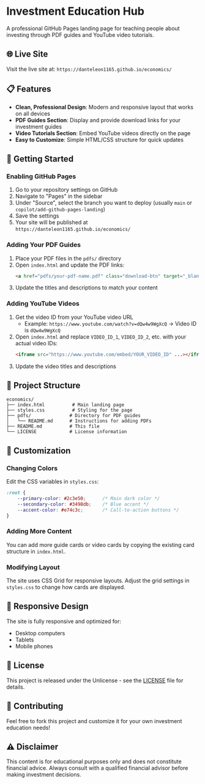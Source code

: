 # Investment Education Hub

A professional GitHub Pages landing page for teaching people about investing through PDF guides and YouTube video tutorials.

## 🌐 Live Site

Visit the live site at: `https://danteleon1165.github.io/economics/`

## 📋 Features

- **Clean, Professional Design**: Modern and responsive layout that works on all devices
- **PDF Guides Section**: Display and provide download links for your investment guides
- **Video Tutorials Section**: Embed YouTube videos directly on the page
- **Easy to Customize**: Simple HTML/CSS structure for quick updates

## 🚀 Getting Started

### Enabling GitHub Pages

1. Go to your repository settings on GitHub
2. Navigate to "Pages" in the sidebar
3. Under "Source", select the branch you want to deploy (usually `main` or `copilot/add-github-pages-landing`)
4. Save the settings
5. Your site will be published at `https://danteleon1165.github.io/economics/`

### Adding Your PDF Guides

1. Place your PDF files in the `pdfs/` directory
2. Open `index.html` and update the PDF links:
   ```html
   <a href="pdfs/your-pdf-name.pdf" class="download-btn" target="_blank">Download PDF</a>
   ```
3. Update the titles and descriptions to match your content

### Adding YouTube Videos

1. Get the video ID from your YouTube video URL
   - Example: `https://www.youtube.com/watch?v=dQw4w9WgXcQ` → Video ID is `dQw4w9WgXcQ`
2. Open `index.html` and replace `VIDEO_ID_1`, `VIDEO_ID_2`, etc. with your actual video IDs:
   ```html
   <iframe src="https://www.youtube.com/embed/YOUR_VIDEO_ID" ...></iframe>
   ```
3. Update the video titles and descriptions

## 📁 Project Structure

```
economics/
├── index.html          # Main landing page
├── styles.css          # Styling for the page
├── pdfs/              # Directory for PDF guides
│   └── README.md      # Instructions for adding PDFs
├── README.md          # This file
└── LICENSE            # License information
```

## 🎨 Customization

### Changing Colors

Edit the CSS variables in `styles.css`:
```css
:root {
    --primary-color: #2c3e50;      /* Main dark color */
    --secondary-color: #3498db;    /* Blue accent */
    --accent-color: #e74c3c;       /* Call-to-action buttons */
}
```

### Adding More Content

You can add more guide cards or video cards by copying the existing card structure in `index.html`.

### Modifying Layout

The site uses CSS Grid for responsive layouts. Adjust the grid settings in `styles.css` to change how cards are displayed.

## 📱 Responsive Design

The site is fully responsive and optimized for:
- Desktop computers
- Tablets
- Mobile phones

## 📄 License

This project is released under the Unlicense - see the [LICENSE](LICENSE) file for details.

## 🤝 Contributing

Feel free to fork this project and customize it for your own investment education needs!

## ⚠️ Disclaimer

This content is for educational purposes only and does not constitute financial advice. Always consult with a qualified financial advisor before making investment decisions.